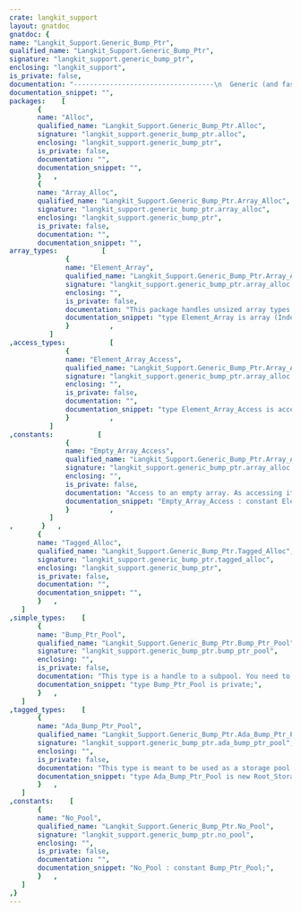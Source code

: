 ```yaml
---
crate: langkit_support
layout: gnatdoc
gnatdoc: {
name: "Langkit_Support.Generic_Bump_Ptr",
qualified_name: "Langkit_Support.Generic_Bump_Ptr",
signature: "langkit_support.generic_bump_ptr",
enclosing: "langkit_support",
is_private: false,
documentation: "-----------------------------------\n  Generic (and fast) ad-hoc pool --\n-----------------------------------\n\n@formal Page_Size\n  This constant has been chosen heuristically to be the lowest value that\n  gives the best performance. Bigger values did not make any difference,\n  and that way we ensure that pools can stay small.",
documentation_snippet: "",
packages:    [
       {
       name: "Alloc",
       qualified_name: "Langkit_Support.Generic_Bump_Ptr.Alloc",
       signature: "langkit_support.generic_bump_ptr.alloc",
       enclosing: "langkit_support.generic_bump_ptr",
       is_private: false,
       documentation: "",
       documentation_snippet: "",
       }   ,
       {
       name: "Array_Alloc",
       qualified_name: "Langkit_Support.Generic_Bump_Ptr.Array_Alloc",
       signature: "langkit_support.generic_bump_ptr.array_alloc",
       enclosing: "langkit_support.generic_bump_ptr",
       is_private: false,
       documentation: "",
       documentation_snippet: "",
array_types:           [
              {
              name: "Element_Array",
              qualified_name: "Langkit_Support.Generic_Bump_Ptr.Array_Alloc.Element_Array",
              signature: "langkit_support.generic_bump_ptr.array_alloc.element_array",
              enclosing: "",
              is_private: false,
              documentation: "This package handles unsized array types to avoid having to deal with\nfat pointers.",
              documentation_snippet: "type Element_Array is array (Index_Type) of Element_T;",
              }          ,
          ]
,access_types:           [
              {
              name: "Element_Array_Access",
              qualified_name: "Langkit_Support.Generic_Bump_Ptr.Array_Alloc.Element_Array_Access",
              signature: "langkit_support.generic_bump_ptr.array_alloc.element_array_access",
              enclosing: "",
              is_private: false,
              documentation: "",
              documentation_snippet: "type Element_Array_Access is access all Element_Array;",
              }          ,
          ]
,constants:           [
              {
              name: "Empty_Array_Access",
              qualified_name: "Langkit_Support.Generic_Bump_Ptr.Array_Alloc.Empty_Array_Access",
              signature: "langkit_support.generic_bump_ptr.array_alloc.empty_array_access",
              enclosing: "",
              is_private: false,
              documentation: "Access to an empty array. As accessing its elements is forbidden, but\ndereferencing it to take an empty slice is allowed, it is designed to\npoint to a non-null junk address.",
              documentation_snippet: "Empty_Array_Access : constant Element_Array_Access := To_Pointer\n  (System.Null_Address + 1);",
              }          ,
          ]
,       }   ,
       {
       name: "Tagged_Alloc",
       qualified_name: "Langkit_Support.Generic_Bump_Ptr.Tagged_Alloc",
       signature: "langkit_support.generic_bump_ptr.tagged_alloc",
       enclosing: "langkit_support.generic_bump_ptr",
       is_private: false,
       documentation: "",
       documentation_snippet: "",
       }   ,
   ]
,simple_types:    [
       {
       name: "Bump_Ptr_Pool",
       qualified_name: "Langkit_Support.Generic_Bump_Ptr.Bump_Ptr_Pool",
       signature: "langkit_support.generic_bump_ptr.bump_ptr_pool",
       enclosing: "",
       is_private: false,
       documentation: "This type is a handle to a subpool. You need to initialize it via a call\nto Create.",
       documentation_snippet: "type Bump_Ptr_Pool is private;",
       }   ,
   ]
,tagged_types:    [
       {
       name: "Ada_Bump_Ptr_Pool",
       qualified_name: "Langkit_Support.Generic_Bump_Ptr.Ada_Bump_Ptr_Pool",
       signature: "langkit_support.generic_bump_ptr.ada_bump_ptr_pool",
       enclosing: "",
       is_private: false,
       documentation: "This type is meant to be used as a storage pool. See section 6.4 of the\nAda 2012 rationale for details. Here is a basic example of the use::\n\n   Root_Pool : Ada_Bump_Ptr_Pool;\n   type Int_Access is access all Integer;\n   for Int_Access'Storage_Pool use Root_Pool;\n\n   Subpool   : Pool_Handle := Create_Subpool (Root_Pool);\n\n   A : Int_Access := new (Subpool) Integer'(42);\n\nWhile the performance is still improved when compared to regular\nmalloc/free, it is much slower than the ad-hoc mechanism, so\ncoherent use cases might be:\n\n- When you cannot use the ad-hoc mechanism because of the type of\n  objects you want to allocate.\n\n- When you don't care about the performance but still want the\n  simplified memory management that this kind of pools provide.",
       documentation_snippet: "type Ada_Bump_Ptr_Pool is new Root_Storage_Pool_With_Subpools\nwith null record;",
       }   ,
   ]
,constants:    [
       {
       name: "No_Pool",
       qualified_name: "Langkit_Support.Generic_Bump_Ptr.No_Pool",
       signature: "langkit_support.generic_bump_ptr.no_pool",
       enclosing: "",
       is_private: false,
       documentation: "",
       documentation_snippet: "No_Pool : constant Bump_Ptr_Pool;",
       }   ,
   ]
,}
---
```

